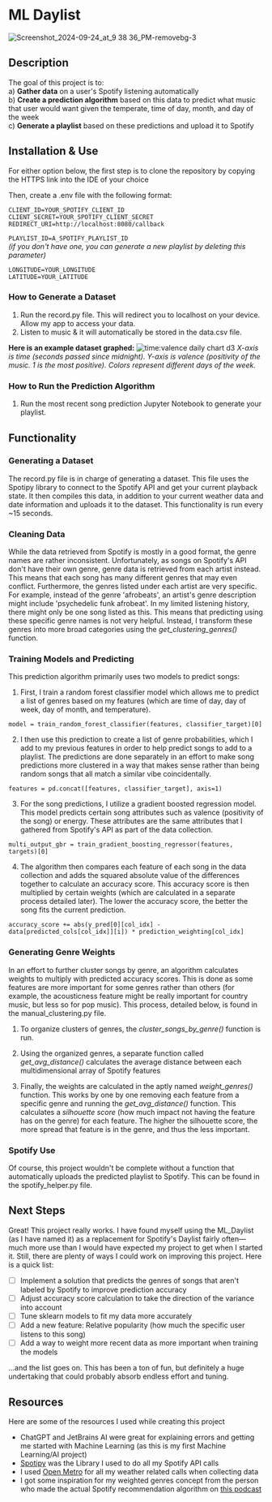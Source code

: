 # ML Daylist

![Screenshot_2024-09-24_at_9 38 36_PM-removebg-3](https://github.com/user-attachments/assets/53e81554-9794-42ba-bb7f-5f3fb850d2f3)

## Description

The goal of this project is to:<br/>
a) **Gather data** on a user's Spotify listening automatically<br/>
b) **Create a prediction algorithm** based on this data to predict what music that user would want given the temperate, time of day, month, and day of the week<br/>
c) **Generate a playlist** based on these predictions and upload it to Spotify

## Installation & Use

For either option below, the first step is to clone the repository by copying the HTTPS link into the IDE of your choice

Then, create a .env file with the following format:

`CLIENT_ID=YOUR_SPOTIFY_CLIENT_ID`<br/>
`CLIENT_SECRET=YOUR_SPOTIFY_CLIENT_SECRET`<br/>
`REDIRECT_URI=http://localhost:8080/callback`<br/>

`PLAYLIST_ID=A_SPOTIFY_PLAYLIST_ID`<br/>
*(if you don't have one, you can generate a new playlist by deleting this parameter)*<br/>

`LONGITUDE=YOUR_LONGITUDE`<br/>
`LATITUDE=YOUR_LATITUDE`

### How to Generate a Dataset

1) Run the record.py file. This will redirect you to localhost on your device. Allow my app to access your data.
2) Listen to music & it will automatically be stored in the data.csv file.

**Here is an example dataset graphed:**
![time:valence daily chart d3](https://github.com/user-attachments/assets/2fed2504-bdd2-4902-accb-e5821f035b47)
_X-axis is time (seconds passed since midnight). Y-axis is valence (positivity of the music. 1 is the most positive). Colors represent different days of the week._


### How to Run the Prediction Algorithm

1) Run the most recent song prediction Jupyter Notebook to generate your playlist.


## Functionality

### Generating a Dataset

The record.py file is in charge of generating a dataset. This file uses the Spotipy library to connect to the Spotify API and get your current playback state. It then compiles this data, in addition to your current weather data and date information and uploads it to the dataset. This functionality is run every ~15 seconds.

### Cleaning Data

While the data retrieved from Spotify is mostly in a good format, the genre names are rather inconsistent. Unfortunately, as songs on Spotify's API don't have their own genre, genre data is retrieved from each artist instead. This means that each song has many different genres that may even conflict. Furthermore, the genres listed under each artist are very specific. For example, instead of the genre 'afrobeats', an artist's genre description might include 'psychedelic funk afrobeat'. In my limited listening history, there might only be one song listed as this. This means that predicting using these specific genre names is not very helpful. Instead, I transform these genres into more broad categories using the *get_clustering_genres()* function. 

### Training Models and Predicting

This prediction algorithm primarily uses two models to predict songs:

1) First, I train a random forest classifier model which allows me to predict a list of genres based on my features (which are time of day, day of week, day of month, and temperature).<br/>

`model = train_random_forest_classifier(features, classifier_target)[0]`<br/>

2) I then use this prediction to create a list of genre probabilities, which I add to my previous features in order to help predict songs to add to a playlist. The predictions are done separately in an effort to make song predictions more clustered in a way that makes sense rather than being random songs that all match a similar vibe coincidentally.<br/>

`features = pd.concat([features, classifier_target], axis=1)`<br/>

3) For the song predictions, I utilize a gradient boosted regression model. This model predicts certain song attributes such as valence (positivity of the song) or energy. These attributes are the same attributes that I gathered from Spotify's API as part of the data collection.<br/>

`multi_output_gbr = train_gradient_boosting_regressor(features, targets)[0]`<br/>

4) The algorithm then compares each feature of each song in the data collection and adds the squared absolute value of the differences together to calculate an accuracy score. This accuracy score is then multiplied by certain weights (which are calculated in a separate process detailed later). The lower the accuracy score, the better the song fits the current prediction.<br/>

`accuracy_score += abs(y_pred[0][col_idx] - data[predicted_cols[col_idx]][i]) * prediction_weighting[col_idx]`

### Generating Genre Weights

In an effort to further cluster songs by genre, an algorithm calculates weights to multiply with predicted accuracy scores. This is done as some features are more important for some genres rather than others (for example, the acousticness feature might be really important for country music, but less so for pop music). This process, detailed below, is found in the manual_clustering.py file.

1) To organize clusters of genres, the *cluster_songs_by_genre()* function is run.

2) Using the organized genres, a separate function called *get_avg_distance()* calculates the average distance between each multidimensional array of Spotify features

3) Finally, the weights are calculated in the aptly named *weight_genres()* function. This works by one by one removing each feature from a specific genre and running the *get_avg_distance()* function. This calculates a *silhouette score* (how much impact not having the feature has on the genre) for each feature. The higher the silhouette score, the more spread that feature is in the genre, and thus the less important.

### Spotify Use

Of course, this project wouldn't be complete without a function that automatically uploads the predicted playlist to Spotify. This can be found in the spotify_helper.py file. 

## Next Steps

Great! This project really works. I have found myself using the ML_Daylist (as I have named it) as a replacement for Spotify's Daylist fairly often—much more use than I would have expected my project to get when I started it. Still, there are plenty of ways I could work on improving this project. Here is a quick list:

- [ ] Implement a solution that predicts the genres of songs that aren't labeled by Spotify to improve prediction accuracy
- [ ] Adjust accuracy score calculation to take the direction of the variance into account
- [ ] Tune sklearn models to fit my data more accurately
- [ ] Add a new feature: Relative popularity (how much the specific user listens to this song)
- [ ] Add a way to weight more recent data as more important when training the models

...and the list goes on. This has been a ton of fun, but definitely a huge undertaking that could probably absorb endless effort and tuning.

## Resources

Here are some of the resources I used while creating this project

- ChatGPT and JetBrains AI were great for explaining errors and getting me started with Machine Learning (as this is my first Machine Learning/AI project)
- [Spotipy](https://spotipy.readthedocs.io/en/2.24.0/) was the Library I used to do all my Spotify API calls
- I used [Open Metro](https://open-meteo.com) for all my weather related calls when collecting data
- I got some inspiration for my weighted genres concept from the person who made the actual Spotify recommendation algorithm on [this podcast](https://www.youtube.com/watch?v=Q8W2IGiSdhc)
